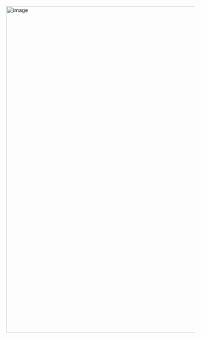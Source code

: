 <img width="872" alt="image" src="https://user-images.githubusercontent.com/37383368/210887829-446dface-bdce-4a65-a414-fd4845325121.png">
